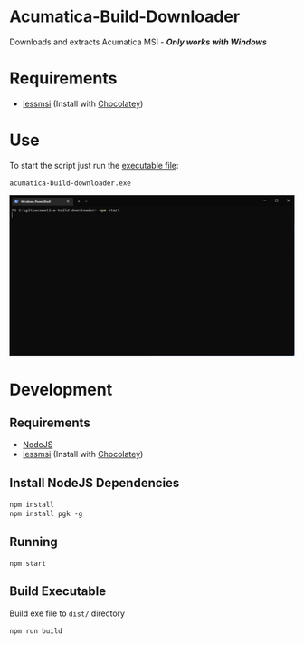 # Acumatica-Build-Downloader
Downloads and extracts Acumatica MSI - **_Only works with Windows_**

# Requirements
-   [lessmsi](https://lessmsi.activescott.com/) (Install with [Chocolatey](https://chocolatey.org/install))

# Use
To start the script just run the [executable file](https://github.com/EvanTrow/acumatica-build-downloader/releases):
```shell
acumatica-build-downloader.exe
```

![Use](./doc/acuamtica-build-downloader.gif 'Running Example')
# Development

## Requirements
-   [NodeJS](https://nodejs.org/en/download/)
-   [lessmsi](https://lessmsi.activescott.com/) (Install with [Chocolatey](https://chocolatey.org/install))

## Install NodeJS Dependencies
```shell
npm install
npm install pgk -g
```

## Running
```shell
npm start
```

## Build Executable
Build exe file to `dist/` directory
```shell
npm run build
```
